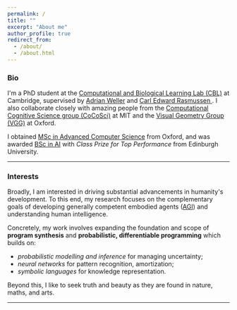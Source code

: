 ```yaml
---
permalink: /
title: ""
excerpt: "About me"
author_profile: true
redirect_from: 
  - /about/
  - /about.html
---
```

### Bio
I'm a PhD student at the [Computational and Biological Learning Lab (CBL)](https://cbl.eng.cam.ac.uk/) at Cambridge, supervised by [Adrian Weller](https://mlg.eng.cam.ac.uk/adrian/) and [Carl Edward Rasmussen
](https://mlg.eng.cam.ac.uk/carl/). I also collaborate closely with amazing people from the [Computational Cognitive Science group (CoCoSci)](https://cocosci.mit.edu/) at MIT and the [Visual Geometry Group (VGG)](https://www.robots.ox.ac.uk/~vgg/) at Oxford.

I obtained [MSc in Advanced Computer Science](https://www.cs.ox.ac.uk/teaching/MSCinCS/) from Oxford, and was awarded [BSc in AI](http://www.drps.ed.ac.uk/17-18/dpt/utaintl.htm) with *Class Prize for Top Performance* from Edinburgh University.

---

### Interests
Broadly, I am interested in driving substantial advancements in humanity's development. To this end, my research focuses on the complementary goals of developing generally competent embodied agents ([AGI](https://en.wikipedia.org/wiki/Artificial_general_intelligence)) and understanding human intelligence.

Concretely, my work involves expanding the foundation and scope of **program synthesis** and **probabilistic, differentiable programming** which builds on:

- *probabilistic modelling and inference* for managing uncertainty;
- *neural networks* for pattern recognition, amortization;
- *symbolic languages* for knowledge representation.

Beyond this, I like to seek truth and beauty as they are found in nature, maths, and arts.

---
